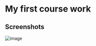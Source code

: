 # My first course work
## Screenshots
![image](https://github.com/eatmore2004/course-work1/assets/45619254/fc356765-ef54-4866-9d6b-c382c400fa47)
